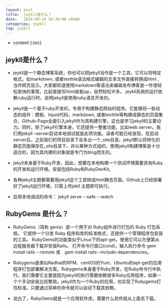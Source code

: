 ```yaml
---
layout: post
title:  jeykll是什么？
date:   2016-09-24 18:30:00 +0800
categories: jeykll
tag: jeykll
---
```


* content
{:toc}

jeykll是什么？
-----------------------------------
   + jeykll是一个静态博客系统，你也可以把jekyll当作是一个工具，它可以将特定格式，如markdown, 或者texttile语法格式编辑的文本文件直接转换成html , 当作网页显示。大家都知道使用markdown等语法来编辑发布博客是一件很轻松愉快的事情，比起直接写html或者jsp，自然轻松许多。 jeykll系统的运行依赖ruby运行时，说明jekyll是使用ruby语言开发的。

   + jekyll是一个基于ruby开发的，专用于构建静态网站的程序。它能够将一些动态的组件：模板、liquid代码，markdown, 或者texttile等构建成静态的页面集合，Github-Page全面引入jekyll作为其构建引擎，这也是学习jekyll的主要动力。同时，除了jekyll引擎本身，它还提供一整套功能，比如web server。我们用jekyll –server启动本地调试就是此项功能。读者可能已经发现，在启动server后，之前我们的项目目录下会多出一个_site目录。jekyll默认将转化的静态页面保存在_site目录下，并以某种方式组织。使用jekyll构建博客是十分适合的，因为其内建的对象就是专门为blog而生的。

   + jekyll本身基于Ruby开发，因此，想要在本地构建一个测试环境需要具有Ruby的开发和运行环境。安装包括Ruby和RubyDevKit。

   + 各种jekyll主题都需要用jekyll这个工具转成html静态页面。Github上已经部署好了jekyll运行环境，只需上传jekll
   主题即可执行。

   + 启用本地调试的命令：
    jekyll serve --safe --watch 


RubyGems 是什么？
-------------------------------------
+ RubyGems（简称 gems）是一个用于对 Ruby组件进行打包的 Ruby 打包系统。 它提供一个分发 Ruby 程序和库的标准格式，还提供一个管理程序包安装的工具。
RubyGems的功能类似于Linux下的apt-get。使用它可以方便第从远程服务器下载并安装Rails。
打开命令行窗口(cmd)，输入执行命令 gem install rails --remote 或　gem install rails--include-dependencies。

+ Rubygems是类似Radhat的RPM、centOS的Yum、Ubuntu的apt-get的应用程序打包部署解决方案。Rubygems本身基于Ruby开发，在Ruby命令行中执行。我们需要它主要是因为jekyll的执行需要依赖很多Ruby应用程序，如果一个个手动安装比较繁琐。jekyll作为一个Ruby的应用，也实现了Rubygems打包标准。只要通过简单的命令就可以自动下载其依赖。

+ 说白了，RubyGems就是一个应用软件库，需要什么软件就从上面去下载。




